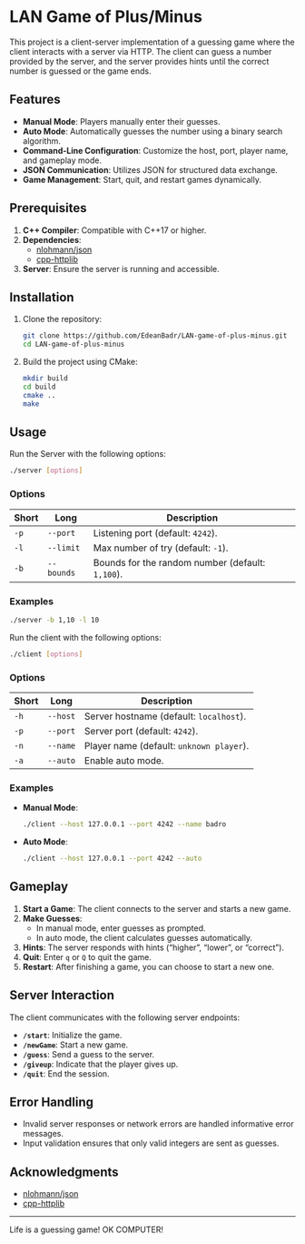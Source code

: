 # LAN Game of Plus/Minus
This project is a client-server implementation of a guessing game where the client interacts with a server via HTTP. The client can guess a number provided by the server, and the server provides hints until the correct number is guessed or the game ends.

## Features
- **Manual Mode**: Players manually enter their guesses.
- **Auto Mode**: Automatically guesses the number using a binary search algorithm.
- **Command-Line Configuration**: Customize the host, port, player name, and gameplay mode.
- **JSON Communication**: Utilizes JSON for structured data exchange.
- **Game Management**: Start, quit, and restart games dynamically.

## Prerequisites
1. **C++ Compiler**: Compatible with C++17 or higher.
2. **Dependencies**:
   - [nlohmann/json](https://github.com/nlohmann/json)
   - [cpp-httplib](https://github.com/yhirose/cpp-httplib)
3. **Server**: Ensure the server is running and accessible.

## Installation

1. Clone the repository:
   ```bash
   git clone https://github.com/EdeanBadr/LAN-game-of-plus-minus.git
   cd LAN-game-of-plus-minus
   ```

2. Build the project using CMake:
   ```bash
   mkdir build
   cd build
   cmake ..
   make
   ```

## Usage
Run the Server with the following options:

```bash
./server [options]
```

### Options
| Short | Long          | Description                                     |
|-------|---------------|-------------------------------------------------|
| `-p`  | `--port`      | Listening port (default: `4242`).               |
| `-l`  | `--limit`     | Max number of try  (default: `-1`).             |
| `-b`  | `--bounds`    | Bounds for the random number (default: `1,100`).|

### Examples
  ```bash
  ./server -b 1,10 -l 10
  ``` 


Run the client with the following options:

```bash
./client [options]
```

### Options
| Short | Long          | Description                             |
|-------|---------------|-----------------------------------------|
| `-h`  | `--host`      | Server hostname (default: `localhost`). |
| `-p`  | `--port`      | Server port (default: `4242`).          |
| `-n`  | `--name`      | Player name (default: `unknown player`).|
| `-a`  | `--auto`      | Enable auto mode.                       |

### Examples
- **Manual Mode**:
  ```bash
  ./client --host 127.0.0.1 --port 4242 --name badro
  ```

- **Auto Mode**:
  ```bash
  ./client --host 127.0.0.1 --port 4242 --auto
  ```

## Gameplay
1. **Start a Game**:
   The client connects to the server and starts a new game.
2. **Make Guesses**:
   - In manual mode, enter guesses as prompted.
   - In auto mode, the client calculates guesses automatically.
3. **Hints**:
   The server responds with hints (“higher”, “lower”, or “correct”).
4. **Quit**:
   Enter `q` or `Q` to quit the game.
5. **Restart**:
   After finishing a game, you can choose to start a new one.

## Server Interaction
The client communicates with the following server endpoints:
- **`/start`**: Initialize the game.
- **`/newGame`**: Start a new game.
- **`/guess`**: Send a guess to the server.
- **`/giveup`**: Indicate that the player gives up.
- **`/quit`**: End the session.

## Error Handling
- Invalid server responses or network errors are handled informative error messages.
- Input validation ensures that only valid integers are sent as guesses.


## Acknowledgments
- [nlohmann/json](https://github.com/nlohmann/json)
- [cpp-httplib](https://github.com/yhirose/cpp-httplib)

---

Life is a guessing game!
OK COMPUTER!


